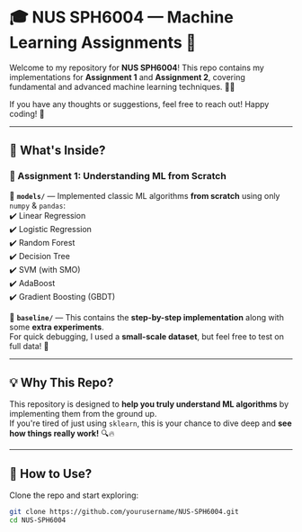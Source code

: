 # 🎓 NUS SPH6004 — Machine Learning Assignments 🚀  

Welcome to my repository for **NUS SPH6004**! This repo contains my implementations for **Assignment 1** and **Assignment 2**, covering fundamental and advanced machine learning techniques. 🧠✨  

If you have any thoughts or suggestions, feel free to reach out! Happy coding! 🎉  

---

## 📌 What's Inside?  
### **📝 Assignment 1: Understanding ML from Scratch**  
🔹 **`models/`** — Implemented classic ML algorithms **from scratch** using only `numpy` & `pandas`:  
✔️ Linear Regression  
✔️ Logistic Regression  
✔️ Random Forest  
✔️ Decision Tree  
✔️ SVM (with SMO)  
✔️ AdaBoost  
✔️ Gradient Boosting (GBDT)  

🔹 **`baseline/`** — This contains the **step-by-step implementation** along with some **extra experiments**.  
For quick debugging, I used a **small-scale dataset**, but feel free to test on full data! 🚀  

---

## 💡 Why This Repo?  
This repository is designed to **help you truly understand ML algorithms** by implementing them from the ground up.  
If you're tired of just using `sklearn`, this is your chance to dive deep and **see how things really work!** 🔍🔥  

---

## 🚀 How to Use?  
Clone the repo and start exploring:  
```bash
git clone https://github.com/yourusername/NUS-SPH6004.git
cd NUS-SPH6004

